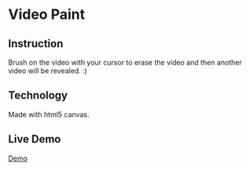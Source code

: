 # Video Paint

## Instruction

Brush on the video with your cursor to erase the video and then another video will be revealed. :)


## Technology

Made with html5 canvas.

## Live Demo

[Demo](http://digitaleverything.net/demos/brush/2/)
